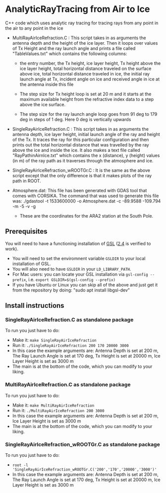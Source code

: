 # AnalyticRayTracing from Air to Ice
C++ code which uses analytic ray tracing for tracing rays from any point in the air to any point in the ice

- MultiRayAirIceRefraction.C : This script takes in as arguments the antenna depth and the height of the ice layer. Then it loops over values of Tx Height and the ray launch angle and prints a file called "TableValues.txt" which contains the following columns:

  - the entry number, the Tx height, ice layer height, Tx height above the ice layer height, total horizontal distance traveled on the surface above ice, total horizontal distance traveled in ice, the initial ray launch angle at Tx, incident angle on ice and received angle in ice at the antenna inside this file

  - The step size for Tx height loop is set at 20 m and it starts at the maximum available height from the refractive index data to a step above the ice surface.

  - The step size for the ray launch angle loop goes from 91 deg to 179 deg in steps of 1 deg. Here 0 deg is vertically upwards

- SingleRayAirIceRefraction.C : This script takes in as arguments the antenna depth, ice layer height, initial launch angle of the ray and height of the Tx. It traces the ray for this particular configuration and then prints out the total horizontal distance that was travelled by the ray above the ice and inside the ice. It also makes a text file called "RayPathinAirnIce.txt" which contains the x (distance), y (height) values (in m) of the ray path as it traverses through the atmosphere and ice.

- SingleRayAirIceRefraction_wROOTGr.C : It is the same as the above script except that the only difference is that it makes plots of the ray path in ROOT.

- Atmosphere.dat: This file has been generated with GDAS tool that comes with CORSIKA. The command that was used to generate this file was: ./gdastool -t 1533600000 -o Atmosphere.dat -c -89.9588 -109.794 -m -5 -v -g

  - These are the coordinates for the ARA2 station at the South Pole.

## Prerequisites
You will need to have a functioning installation of [GSL](https://www.gnu.org/software/gsl/) ([2.4](https://ftp.gnu.org/gnu/gsl/gsl-2.4.tar.gz) is verified to work).
- You will need to set the enviromnent variable `GSLDIR` to your local installation of GSL.
- You will also need to have `GSLDIR` in your `LD_LIBRARY_PATH`.
- For Mac users: you can locate your GSL installation via `gsl-config --prefix`, i.e. `export GSLDIR=$(gsl-config --prefix)`
- If you have Ubuntu or Linux you can skip all of the above and just get it from the repository by doing: "sudo apt install libgsl-dev"

## Install instructions

### SingleRayAirIceRefraction.C as standalone package
To run you just have to do:
- Make it: `make SingleRayAirIceRefraction`
- Run it: `./SingleRayAirIceRefraction 200 170 20000 3000`
- In this case the example arguments are: Antenna Depth is set at 200 m, The Ray Launch Angle is set at 170 deg, Tx Height is set at 20000 m, Ice Layer Height is set as 3000 m
- The main is at the bottom of the code, which you can modify to your liking.

### MultiRayAirIceRefraction.C as standalone package
To run you just have to do:
- Make it: `make MultiRayAirIceRefraction`
- Run it: `./MultiRayAirIceRefraction 200 3000`
- In this case the example arguments are: Antenna Depth is set at 200 m, Ice Layer Height is set as 3000 m
- The main is at the bottom of the code, which you can modify to your liking.

### SingleRayAirIceRefraction_wROOTGr.C as standalone package
To run you just have to do:
- `root -l 'SingleRayAirIceRefraction_wROOTGr.C('200','170','20000','3000')'`
- In this case the example arguments are: Antenna Depth is set at 200 m, The Ray Launch Angle is set at 170 deg, Tx Height is set at 20000 m, Ice Layer Height is set as 3000 m